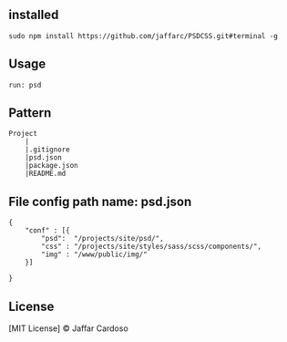 ## installed
	
	sudo npm install https://github.com/jaffarc/PSDCSS.git#terminal -g

## Usage
	
	run: psd


## Pattern  

		
	Project	
		|
		|.gitignore
		|psd.json
		|package.json
		|README.md

## File config path name: psd.json

	{
		"conf" : [{
			"psd":  "/projects/site/psd/",
			"css" : "/projects/site/styles/sass/scss/components/",
			"img" : "/www/public/img/"
		}]
	
	}


## License

[MIT License] © Jaffar Cardoso